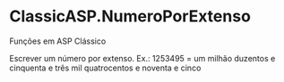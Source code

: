 # ClassicASP.NumeroPorExtenso
Funções em ASP Clássico

Escrever um número por extenso.
Ex.: 1253495 = um milhão duzentos e cinquenta e três mil quatrocentos e noventa e cinco
